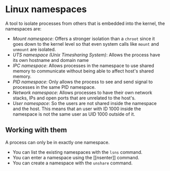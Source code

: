 # Linux namespaces
A tool to isolate processes from others that is embedded into the kernel, the namespaces are:

* *Mount namespace*: Offers a stronger isolation than a `chroot` since it goes down to the kernel level so that even system calls like `mount` and `unmount` are isolated.
* *UTS namespace (Unix Timesharing System)*: Allows the process have its own hostname and domain name
* *IPC namespace*: Allows processes in the namespace to use shared memory to communicate without being able to affect host's shared memory.
* *PID namespace*: Only allows the process to see and send signal to processes in the same PID namespace.
* *Network namespace*: Allows processes to have their own network stacks, IPs and open ports that are unrelated to the host's.
* *User namespace*: So the users are not shared inside the namespace and the host. This means that an user with ID 1000 inside the namespace is not the same user as UID 1000 outside of it.

## Working with them
A process can only be in exactly one namespace.

* You can list the existing namespaces with the `lsns` command.
* You can enter a namespace using the [[nsenter]] command.
* You can create a namespace with the `unshare` command.
